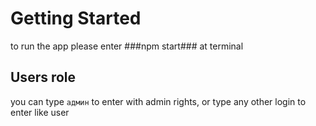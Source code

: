 # Getting Started

to run the app please enter ###npm start### at terminal

## Users role

you can type `админ` to enter with admin rights, or type any other login to enter like user
